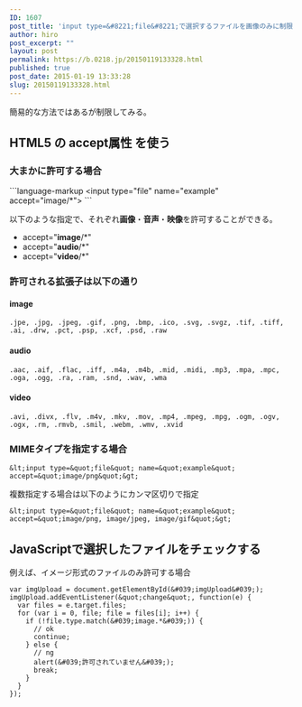 ```yaml
---
ID: 1607
post_title: 'input type=&#8221;file&#8221;で選択するファイルを画像のみに制限する方法'
author: hiro
post_excerpt: ""
layout: post
permalink: https://b.0218.jp/20150119133328.html
published: true
post_date: 2015-01-19 13:33:28
slug: 20150119133328.html
---
```

簡易的な方法ではあるが制限してみる。
<!--more-->
<h2>HTML5 の accept属性 を使う</h2>
<h3>大まかに許可する場合</h3>
```language-markup
&lt;input type=&quot;file&quot; name=&quot;example&quot; accept=&quot;image/*&quot;&gt;
```

以下のような指定で、それぞれ<b>画像</b>・<b>音声</b>・<b>映像</b>を許可することができる。
<ul>
 <li>accept="<b>image</b>/*" </li>
 <li>accept="<b>audio</b>/*"</li>
 <li>accept="<b>video</b>/*"</li>
</ul>

### 許可される拡張子は以下の通り
#### image
```
.jpe, .jpg, .jpeg, .gif, .png, .bmp, .ico, .svg, .svgz, .tif, .tiff, .ai, .drw, .pct, .psp, .xcf, .psd, .raw
```

#### audio
```
.aac, .aif, .flac, .iff, .m4a, .m4b, .mid, .midi, .mp3, .mpa, .mpc, .oga, .ogg, .ra, .ram, .snd, .wav, .wma
```

#### video
```
.avi, .divx, .flv, .m4v, .mkv, .mov, .mp4, .mpeg, .mpg, .ogm, .ogv, .ogx, .rm, .rmvb, .smil, .webm, .wmv, .xvid
```

<h3>MIMEタイプを指定する場合</h3>

```language-markup
&lt;input type=&quot;file&quot; name=&quot;example&quot; accept=&quot;image/png&quot;&gt;
```

複数指定する場合は以下のようにカンマ区切りで指定
```language-markup
&lt;input type=&quot;file&quot; name=&quot;example&quot; accept=&quot;image/png, image/jpeg, image/gif&quot;&gt;
```

## JavaScriptで選択したファイルをチェックする

例えば、イメージ形式のファイルのみ許可する場合

```language-javascript
var imgUpload = document.getElementById(&#039;imgUpload&#039;);
imgUpload.addEventListener(&quot;change&quot;, function(e) {
  var files = e.target.files;
  for (var i = 0, file; file = files[i]; i++) {
    if (!file.type.match(&#039;image.*&#039;)) {
      // ok
      continue;
    } else {
      // ng
      alert(&#039;許可されていません&#039;);
      break;
    }
  }
});
```